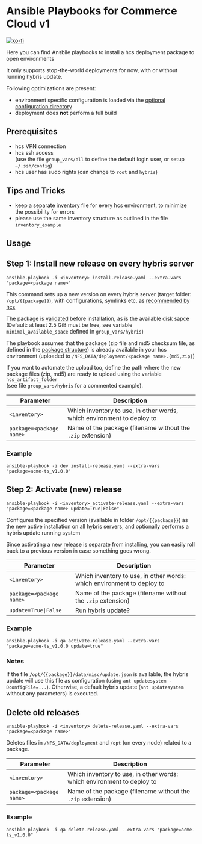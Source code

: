 # Ansible Playbooks for Commerce Cloud **v1**
[![ko-fi](https://www.ko-fi.com/img/githubbutton_sm.svg)](https://ko-fi.com/W7W7VS24)

Here you can find Ansbile playbooks to install a hcs deployment package to open environments

It only supports stop-the-world deployments for now, with or without running hybris update.

Following optimizations are present:

- environment specific configuration is loaded via the [optional configuration directory](https://help.hybris.com/6.6.0/hcd/8beb75da86691014a0229cf991cb67e4.html)
- deployment does **not** perform a full build


## Prerequisites

- hcs VPN connection
- hcs ssh access\
  (use the file  `group_vars/all` to define the default login user, or setup `~/.ssh/config`)
- hcs user has sudo rights (can change to `root` and `hybris`)

## Tips and Tricks

- keep a separate [inventory](http://docs.ansible.com/ansible/latest/intro_inventory.html) file for every hcs environment, to minimize the possibility for errors
- please use the same inventory structure as outlined in the file `inventory_example`

## Usage

## Step 1: Install new release on every hybris server

```
ansible-playbook -i <inventory> install-release.yaml --extra-vars "package=<package name>"
```

This command sets up a new version on every hybris server (target folder: `/opt/{{package}}`),
with configurations, symlinks etc. as [recommended by hcs][dev-install]

The package is [validated][validation] before installation, as is the available disk sapce
(Default: at least 2.5 GiB must be free, see variable `minimal_available_space` defined in `group_vars/hybris`)

The playbook assumes that the package (zip file and md5 checksum file, as defined in the 
[package structure][package]) is already available in your hcs environment 
(uploaded to `/NFS_DATA/deployment/<package name>.{md5,zip}`)

If you want to automate the upload too, define the path where the new package files (zip, md5)
are ready to upload using the variable `hcs_artifact_folder` \
(see file `group_vars/hybris` for a commented example).

|Parameter|Description|
|---|---|
|`<inventory>`|Which inventory to use, in other words, which environment to deploy to|
|`package=<package name>`|Name of the package (filename without the `.zip` extension)|


### Example

```
ansible-playbook -i dev install-release.yaml --extra-vars "package=acme-ts_v1.0.0"
```

## Step 2: Activate (new) release

```
ansible-playbook -i <inventory> activate-release.yaml --extra-vars "package=<package name> update=True|False"
```

Configures the specified version (available in folder `/opt/{{package}}`) as the new
active installation on all hybris servers, and optionally performs a hybris update running system

Since activating a new release is separate from installing, you can easily roll
back to a previous version in case something goes wrong.

|Parameter|Description|
|---|---|
|`<inventory>`|Which inventory to use, in other words: which environment to deploy to|
|`package=<package name>`|Name of the package (filename without the `.zip` extension)|
|`update=True\|False`|Run hybris update?|

### Example

```
ansible-playbook -i qa activate-release.yaml --extra-vars "package=acme-ts_v1.0.0 update=true"
```

### Notes

If the file `/opt/{{package}}/data/misc/update.json` is available, the hybris update will
use this file as configuration (using `ant updatesystem -DconfigFile=...`).
Otherwise, a default hybris update (`ant updatesystem` without any parameters) is executed.

## Delete old releases

```
ansible-playbook -i <inventory> delete-release.yaml --extra-vars "package=<package name>"
```

Deletes files in `/NFS_DATA/deployment` and `/opt` (on every node) related to a 
package.

|Parameter|Description|
|---|---|
|`<inventory>`|Which inventory to use, in other words: which environment to deploy to|
|`package=<package name>`|Name of the package (filename without the `.zip` extension)|

### Example

```
ansible-playbook -i qa delete-release.yaml --extra-vars "package=acme-ts_v1.0.0"
```


[package]: https://help.hybris.com/scc/sid/b2d62e2a93004c6c9c3d438c4dc31fba.html
[validation]: https://help.hybris.com/scc/sid/89922e5cdfeb41d99725f2901233296e.html
[dev-install]: https://help.hybris.com/scc/sid/4906e3a1b3a340faaaafb64639bf191d.html
